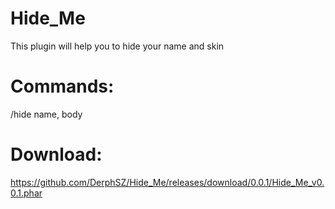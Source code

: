 # Hide_Me
This plugin will help you to hide your name and skin
# Commands:
/hide name, body

# Download:
https://github.com/DerphSZ/Hide_Me/releases/download/0.0.1/Hide_Me_v0.0.1.phar
